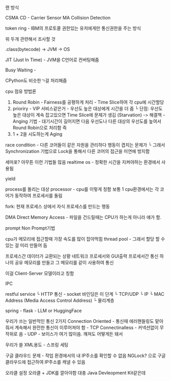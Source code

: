 랜 방식

CSMA CD - Carrier Sensor MA Collision Detection

token ring - IBM의 프로토콜
권한있는 유저에게만 통신권한을 주는 방식 

위 두개 관련해서 조사할 것

.class(bytecode) -> JVM -> OS

JIT (Just In Time) - JVM을 C언어로 컨버팅해줌

Busy Waiting - 

CPython도 비슷한ㄱ걸 처리해줌

cpu 점유 방법론

1. Round Robin - Fairness를 공평하게 처리 - Time Slice하여 각 cpu에 시간할당
2. prioriry - VIP 서비스같은거 - 우선도 높은 대상에게 시간을 더 줌
   └ 단점: 우선도 높은 대상이 계속 잡고있으면 Time Slice에 문제가 생김 (Starvation) -> 해결책 - Anging 기법 - 대기시간이 길어지면 다음 우선도나 다른 대상의 우선도를 높여서 Round Robin으로 처리함
즉
3. 1 + 2을 시도하는게 Aging

race condition - 다른 코어들이 같은 자원을 관리하다 행동이 겹치는 문제가
└ 그래서 Synchronization 기법으로 Lock을 통해서 다른 코어의 접근을 미연에 방지함

세마포? 아무튼 이런 기법들 많음
realtime os - 정확한 시간을 지켜야하는 환경에서 사용됨

yield

process를 돌리는 대상 processor - cpu를 이렇게 칭함
보통 1 cpu환경에서는 각 코어가 동작하여 프로세서를 돌림

fork: 현재 프로세스 상에서 자식 프로세스를 만드는 행동

DMA Direct Memory Access - 파일을 건드릴때는 CPU가 하는게 아니라 얘가 함.

prompt
Non Prompt기법

cpu가 메모리에 접근할때 가장 속도를 많이 잡아먹힘
thread pool - 그래서 할당 할 수 있는 걸 미리 만들어 둠

프로세스간 데이터가 교환되는 상황
네트워크 프로세서와 GUI출력 프로세서간 통신
하나의 공유 메모리를 만들고 그 메모리를 같이 사용하여 통신

이걸 Client-Server 모델이라고 칭함

IPC

restful service 
└ HTTP 통신 - socket 바인딩은 이 단계
└ TCP/UDP
└ IP
└ MAC Address (Media Access Control Address)
└ 물리계층

spring - flask - LLM or HuggingFace

우리가 쓰는 일반적인 통신 2가지
Connection Oriented - 통신때 에러핸들링도 맡아줘서 계속해서 완전한 통신이 이루어져야 함 - TCP
Connectinalless - 커넥션없이 무작위로 쏨 - UDP - 보이스가 여기 많이씀. 꺠져도 어떻게든 돼서

우리가 쓸 XML용도 - 스프링 세팅

구글 클라우드 문제 - 작업 환경에서의 내 IP주소를 확인할 수 없음
NGLock? 으로 구글클라우드에 접근하여 IP주소를 캐낼 수 있음

오라클 설정
오라클 + JDK를 깔아야함
대충 Java Devleopment Kit같은데 
